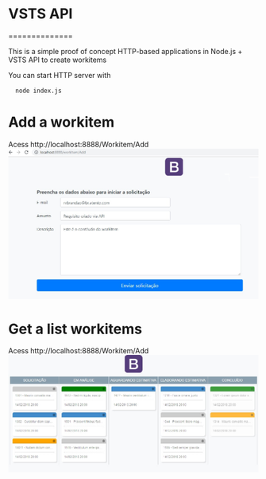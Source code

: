 # VSTS API 
==============

This is a simple proof of concept HTTP-based applications in Node.js + VSTS API to create workitems


You can start HTTP server with

      node index.js


# Add a workitem

Acess http://localhost:8888/Workitem/Add
![alt text](https://raw.githubusercontent.com/rodrigobrandao/vstsAPI/master/printWorkItemAdd.jpg)

# Get a list workitems

Acess http://localhost:8888/Workitem/Add
![alt text](https://raw.githubusercontent.com/rodrigobrandao/vstsAPI/master/printWorkItemGet.jpg)

